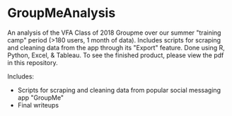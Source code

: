 # GroupMeAnalysis
An analysis of the VFA Class of 2018 Groupme over our summer "training camp" period (>180 users, 1 month of data). Includes scripts for scraping and cleaning data from the app through its "Export" feature. Done using R, Python, Excel, & Tableau. To see the finished product, please view the pdf in this repository.

Includes:
- Scripts for scraping and cleaning data from popular social messaging app "GroupMe"
- Final writeups
